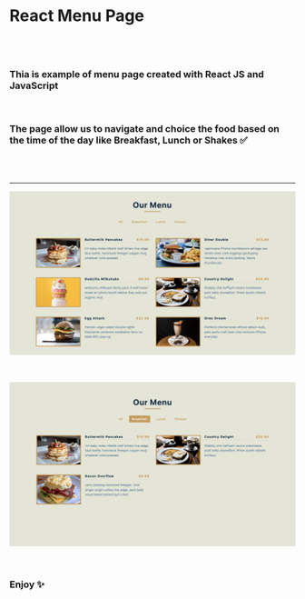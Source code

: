 # React Menu Page

</br>
</br>

### Thia is example of menu page created with React JS and JavaScript

</br>

### The page allow us to navigate and choice the food based on the time of the day like Breakfast, Lunch or Shakes ✅

</br>
</br>

---

![menu-image](./public/images/menu-page-react.jpg)

</br>

![breakfast-image](./public/images/menu-page-breakfast.jpg)

</br>

### Enjoy ✨
